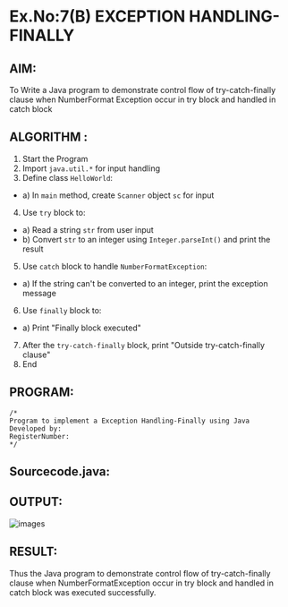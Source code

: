 # Ex.No:7(B) EXCEPTION HANDLING-FINALLY
## AIM:
To Write a Java program to demonstrate control flow of try-catch-finally clause when NumberFormat Exception occur in try block and handled in catch block


## ALGORITHM :
1.	Start the Program
2.	Import `java.util.*` for input handling
3.	Define class `HelloWorld`:
-	a) In `main` method, create `Scanner` object `sc` for input
4.	Use `try` block to:
-	a) Read a string `str` from user input
-	b) Convert `str` to an integer using `Integer.parseInt()` and print the result
5.	Use `catch` block to handle `NumberFormatException`:
-	a) If the string can't be converted to an integer, print the exception message
6.	Use `finally` block to:
-	a) Print "Finally block executed"
7.	After the `try-catch-finally` block, print "Outside try-catch-finally clause"
8.	End



## PROGRAM:
 ```
/*
Program to implement a Exception Handling-Finally using Java
Developed by: 
RegisterNumber:  
*/
```

## Sourcecode.java:







## OUTPUT:

![images](https://github.com/Varnikaparthiban/19AI307_JAVA/tree/869d0179a6c9dfed26c9336a37093104b3fd7a2a/Module-07/DAY-2)

## RESULT:
Thus the Java program to demonstrate control flow of try-catch-finally clause when NumberFormatException occur in try block and handled in catch block was executed successfully.



